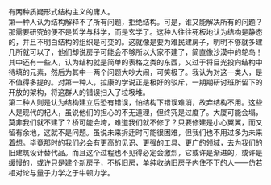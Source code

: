 有两种质疑形式结构主义的庸人。   
第一种人认为结构解释不了所有问题，拒绝结构。可是，谁又能解决所有的问题？那需要研究的便不是哲学与科学，而是玄学了。这种人往往死板地认为结构是静态的，并且不明白结构的组织是可变的。这就像是要为难民建房子，明明不够就多建几所就可以了，他们却说房子可能会不够所以大家不建了，简直像沙漠中的鸵鸟！其中还有一些人，认为结构就是简单的表格之类的东西，又过于将目光投向结构中待填的元素，然后为其中一两个问题大吵大闹，可笑极了。我认为对这一类人，是不值得多提的。对第一种人，拉康的学说正是极好的驳斥，一期期研讨班所留下的开放的架构，将这群人的错误扫入了垃圾堆。    
第二种人则是认为结构建立后恐有错误，怕结构下错误难消，故弃结构不用。这些人是现代的杞人，虽说他们的担心的不无道理，但终究是过度了。大厦可能会塌，莫非我们就不建了？桥可能会垮，难道我们就不修了？只要修建是小心翼翼，而又留有余地，这就不是问题。虽说未来拆迁时可能很困难，但我们也不用过多为未来着想。毕竟那时的我们必会有更高的见识、更强的工具、更广的领域，去为我们的旧建筑设计替代品。而且这个过程也不见得必定会激烈，它或许是渐进的，或许是缓慢的，或许只是建个新房子，不拆旧房，单纯收纳旧房子内住不下的人――仿若相对论与量子力学之于牛顿力学。   
